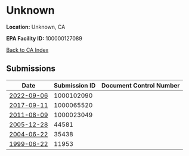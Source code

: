 # Unknown

**Location:** Unknown, CA

**EPA Facility ID:** 100000127089

[Back to CA Index](../../index.md)

## Submissions

| Date | Submission ID | Document Control Number |
|------|--------------|-------------------------|
| [2022-09-06](submissions/1000102090.md) | 1000102090 |  |
| [2017-09-11](submissions/1000065520.md) | 1000065520 |  |
| [2011-08-09](submissions/1000023049.md) | 1000023049 |  |
| [2005-12-28](submissions/44581.md) | 44581 |  |
| [2004-06-22](submissions/35438.md) | 35438 |  |
| [1999-06-22](submissions/11953.md) | 11953 |  |
